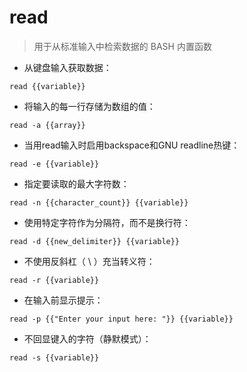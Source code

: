 # read

> 用于从标准输入中检索数据的 BASH 内置函数

- 从键盘输入获取数据：

`read {{variable}}`

- 将输入的每一行存储为数组的值：

`read -a {{array}}`

- 当用read输入时启用backspace和GNU readline热键：

`read -e {{variable}}`

- 指定要读取的最大字符数：

`read -n {{character_count}} {{variable}}`

- 使用特定字符作为分隔符，而不是换行符：

`read -d {{new_delimiter}} {{variable}}`

- 不使用反斜杠（ \ ）充当转义符：

`read -r {{variable}}`

- 在输入前显示提示：

`read -p {{"Enter your input here: "}} {{variable}}`

- 不回显键入的字符（静默模式）：

`read -s {{variable}}`

[#]: contributors: ([Datura stramonium L.])